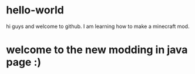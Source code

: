 # hello-world
hi guys and welcome to github. I am learning how to make a minecraft mod.
# welcome to the new modding in java page :)
